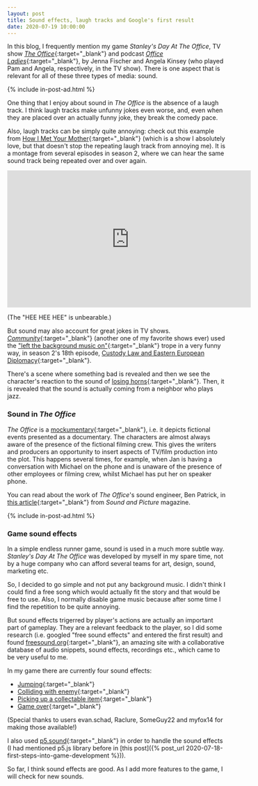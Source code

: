```yaml
---
layout: post
title: Sound effects, laugh tracks and Google's first result
date: 2020-07-19 10:00:00
---
```


In this blog, I frequently mention my game _Stanley's Day At The Office_, TV show [_The Office_](https://www.imdb.com/title/tt0386676/){:target="_blank"} and podcast [_Office Ladies_](https://officeladies.com/){:target="_blank"}, by Jenna Fischer and Angela Kinsey (who played Pam and Angela, respectively, in the TV show). There is one aspect that is relevant for all of these three types of media: sound.

{% include in-post-ad.html %}

One thing that I enjoy about sound in _The Office_ is the absence of a laugh track. I think laugh tracks make unfunny jokes even worse, and, even when they are placed over an actually funny joke, they break the comedy pace.

Also, laugh tracks can be simply quite annoying: check out this example from [How I Met Your Mother](https://www.imdb.com/title/tt0460649/){:target="_blank"} (which is a show I absolutely love, but that doesn't stop the repeating laugh track from annoying me). It is a montage from several episodes in season 2, where we can hear the same sound track being repeated over and over again.

<iframe width="560" height="315" src="https://www.youtube.com/embed/YguljAFU3Bc" frameborder="0" allow="accelerometer; autoplay; encrypted-media; gyroscope; picture-in-picture" class="blog-asset"></iframe>

(The "HEE HEE HEE" is unbearable.)

But sound may also account for great jokes in TV shows. [_Community_](https://www.imdb.com/title/tt1439629/){:target="_blank"} (another one of my favorite shows ever) used the ["left the background music on"](https://tvtropes.org/pmwiki/pmwiki.php/Main/LeftTheBackgroundMusicOn){:target="_blank"} trope in a very funny way, in season 2's 18th episode, [Custody Law and Eastern European Diplomacy](https://www.imdb.com/title/tt1640861/){:target="_blank"}.

There's a scene where something bad is revealed and then we see the character's reaction to the sound of [losing horns](https://www.youtube.com/watch?v=CQeezCdF4mk){:target="_blank"}. Then, it is revealed that the sound is actually coming from a neighbor who plays jazz.

### Sound in _The Office_

_The Office_ is a [mockumentary](https://en.wikipedia.org/wiki/Mockumentary){:target="_blank"}, i.e. it depicts fictional events presented as a documentary. The characters are almost always aware of the presence of the fictional filming crew. This gives the writers and producers an opportunity to insert aspects of TV/film production into the plot. This happens several times, for example, when Jan is having a conversation with Michael on the phone and is unaware of the presence of other employees or filming crew, whilst Michael has put her on speaker phone.

You can read about the work of _The Office_'s sound engineer, Ben Patrick, in [this article](https://soundandpicture.com/2010/12/the-office-sound-mixing-with-ben-patrick/){:target="_blank"} from _Sound and Picture_ magazine.

{% include in-post-ad.html %}

### Game sound effects

In a simple endless runner game, sound is used in a much more subtle way. _Stanley's Day At The Office_ was developed by myself in my spare time, not by a huge company who can afford several teams for art, design, sound, marketing etc.

So, I decided to go simple and not put any background music. I didn't think I could find a free song which would actually fit the story and that would be free to use. Also, I normally disable game music because after some time I find the repetition to be quite annoying.

But sound effects trigerred by player's actions are actually an important part of gameplay. They are a relevant feedback to the player, so I did some research (i.e. googled "free sound effects" and entered the first result) and found [freesound.org](https://freesound.org/){:target="_blank"}, an amazing site with a collaborative database of audio snippets, sound effects, recordings etc., which came to be very useful to me.

In my game there are currently four sound effects:

- [Jumping](https://freesound.org/people/evan.schad/sounds/518130/){:target="_blank"}
- [Colliding with enemy](https://freesound.org/people/Raclure/sounds/483598/){:target="_blank"}
- [Picking up a collectable item](https://freesound.org/people/SomeGuy22/sounds/431329/){:target="_blank"}
- [Game over](https://freesound.org/people/myfox14/sounds/382310/){:target="_blank"}

(Special thanks to users evan.schad, Raclure, SomeGuy22 and myfox14 for making those available!)

I also used [p5.sound](https://github.com/processing/p5.js-sound){:target="_blank"} in order to handle the sound effects (I had mentioned p5.js library before in [this post]({% post_url 2020-07-18-first-steps-into-game-development %})).

So far, I think sound effects are good. As I add more features to the game, I will check for new sounds.